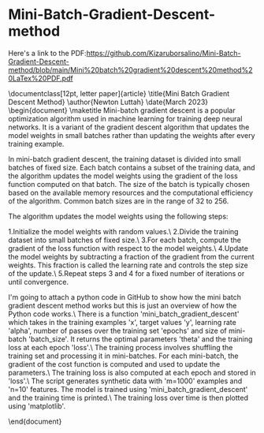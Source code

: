 # Mini-Batch-Gradient-Descent-method
Here's a link to the PDF:https://github.com/Kizaruborsalino/Mini-Batch-Gradient-Descent-method/blob/main/Mini%20batch%20gradient%20descent%20method%20LaTex%20PDF.pdf

\documentclass[12pt, letter paper]{article}
\title{Mini Batch Gradient Descent Method}
\author{Newton Luttah}
\date{March 2023}
\begin{document}
\maketitle
Mini-batch gradient descent is a popular optimization algorithm used in machine learning for training deep neural networks. It is a variant of the gradient descent algorithm that updates the model weights in small batches rather than updating the weights after every training example.

In mini-batch gradient descent, the training dataset is divided into small batches of fixed size. Each batch contains a subset of the training data, and the algorithm updates the model weights using the gradient of the loss function computed on that batch. The size of the batch is typically chosen based on the available memory resources and the computational efficiency of the algorithm. Common batch sizes are in the range of 32 to 256.

The algorithm updates the model weights using the following steps:

1.Initialize the model weights with random values.\\
2.Divide the training dataset into small batches of fixed size.\\
3.For each batch, compute the gradient of the loss function with respect to the model weights.\\
4.Update the model weights by subtracting a fraction of the gradient from the current weights. This fraction is called the learning rate and controls the step size of the update.\\
5.Repeat steps 3 and 4 for a fixed number of iterations or until convergence.

I'm going to attach a python code in GitHub to show how the mini batch gradient descent method works but this is just an overview
of how the Python code works.\\
There is a  function 'mini\_batch\_gradient\_descent' which takes in the training examples 'x', target values 'y', learning rate 'alpha',
number of passes over the training set 'epochs' and size of mini-batch 'batch\_size'. It returns the optimal parameters 'theta' and the training loss at each epoch 'loss'.\\
The training process involves shuffling the training set and processing it in mini-batches. For each mini-batch, the gradient of the cost function is computed and used to update the parameters.\\ The training loss is also computed at each epoch and stored in 'loss'.\\
The script generates synthetic data with 'm=1000' examples and 'n=10' features. The model is trained using 'mini\_batch\_gradient\_descent' and the training time is printed.\\ The training loss over time is  then plotted using 'matplotlib'.

\end{document}
